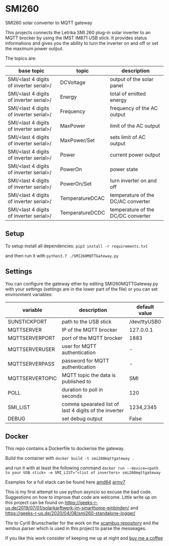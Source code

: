 # SMI260
SMI260 solar converter to MQTT gateway

This projects connects the Letrika SMI 260 plug-in solar inverter to an MQTT brocker by using the IMST IM871 USB stick.
It provides status informations and gives you the ability to turn the inverter on and off or set the maximum power output. 

The topics are:

 base topic   | topic   | description
------------- | ------------- | ------------
SMI/<last 4 digits of inverter serial>/  | DCVoltage       | output of the solar panel
SMI/<last 4 digits of inverter serial>/  | Energy          | total of emitted energy
SMI/<last 4 digits of inverter serial>/  | Frequency       | frequency of the AC output
SMI/<last 4 digits of inverter serial>/  | MaxPower        | limit of the AC output
SMI/<last 4 digits of inverter serial>/  | MaxPower/Set    | sets limit of AC output
SMI/<last 4 digits of inverter serial>/  | Power           | current power output
SMI/<last 4 digits of inverter serial>/  | PowerOn         | power state
SMI/<last 4 digits of inverter serial>/  | PowerOn/Set     | turn inverter on and off
SMI/<last 4 digits of inverter serial>/  | TemperatureDCAC | temperature of the DC/AC converter
SMI/<last 4 digits of inverter serial>/  | TemperatureDCDC | temperature of the DC/DC converter

## Setup

To setup install all dependencies: `pip3 install -r requirements.txt` 

and then run it with  `python3.7 ./SMI260MQTTGateway.py`

## Settings
You can configure the gateway ether by editing SMI260MQTTGateway.py with your settings (settings are in the lower part of the file) or you can set environment variables:

variable | description | default value 
---------|------------ | --------------
SUNSTICKPORT     | path to the USB stick        | /dev/ttyUSB0
MQTTSERVER       | IP of the MQTT brocker       | 127.0.0.1
MQTTSERVERPORT   | port of the MQTT brocker     | 1883
MQTTSERVERUSER   | user for MQTT authentication | -
MQTTSERVERPASS   | password for MQTT authentication | -
MQTTSERVERTOPIC  | MQTT topic the data is published to | SMI
POLL             | duration to poll in seconds | 120
SMI_LIST         | comma spearated list of last 4 digits of the inverter | 1234,2345
DEBUG            | set debug output            | False

## Docker

This repo contains a Dockerfile to dockerise the gateway. 

Build the container with `docker build -t smi260mqttgateway .`

and run it with at least the following command  `docker run --device=<path to your USB stick> -e SMI_LIST="<list of inverters> smi260mqttgateway`

Examples for a full stack can be found here [amd64](https://github.com/geeks-r-us/SMI260/blob/master/amd64.docker-compose.yml) [armv7](https://github.com/geeks-r-us/SMI260/blob/master/armv7.docker-compose.yml)
                                         
This is my first attempt to use python asyncio so excuse the bad code. Suggestions on how to improve that code are welcome.
Little write up on this project can be found on https://geeks-r-us.de/2019/07/01/solarkarftwerk-im-smarthome-einbinden/ and
https://geeks-r-us.de/2020/04/08/smi260-standalone-logger/

Thx to Cyrill Brunschwiler for the work on the [scambus repository](https://github.com/CBrunsch/scambus) and the wmbus parser which is used in this project to parse the messeages.

If you like this work consider of keeping me up at night and [buy me a coffee](https://ko-fi.com/geeks_r_us) 
